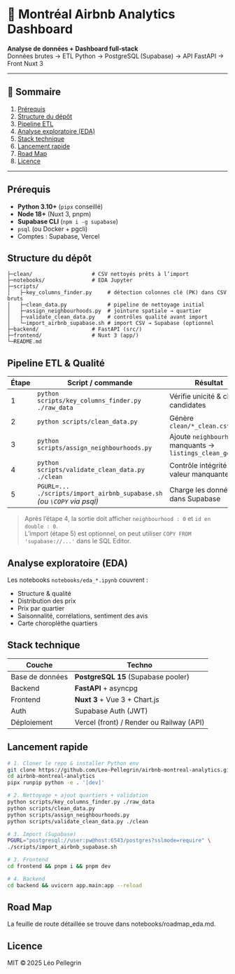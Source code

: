 # 🏡 Montréal Airbnb Analytics Dashboard

**Analyse de données + Dashboard full‑stack**  
Données brutes → ETL Python → PostgreSQL (Supabase) → API FastAPI → Front Nuxt 3

---

## 📑 Sommaire
1. [Prérequis](#prérequis)
2. [Structure du dépôt](#structure-du-dépôt)
3. [Pipeline ETL](#pipeline-etl)
4. [Analyse exploratoire (EDA)](#analyse-exploratoire-eda)
5. [Stack technique](#stack-technique)
6. [Lancement rapide](#lancement-rapide)
7. [Road Map](#road-map)
8. [Licence](#licence)

---

## Prérequis
- **Python 3.10+** (`pipx` conseillé)
- **Node 18+** (Nuxt 3, pnpm)
- **Supabase CLI** (`npm i -g supabase`)
- `psql` (ou Docker + pgcli)
- Comptes : Supabase, Vercel

## Structure du dépôt

```
├─clean/                   # CSV nettoyés prêts à l’import
├─notebooks/               # EDA Jupyter
├─scripts/
│   ├─key_columns_finder.py     # détection colonnes clé (PK) dans CSV bruts
│   ├─clean_data.py             # pipeline de nettoyage initial
│   ├─assign_neighbourhoods.py  # jointure spatiale → quartier
│   ├─validate_clean_data.py    # contrôles qualité avant import
│   └─import_airbnb_supabase.sh # import CSV → Supabase (optionnel
├─backend/                 # FastAPI (src/)
├─frontend/                # Nuxt 3 (app/)
└─README.md
```

## Pipeline ETL & Qualité

| Étape | Script / commande | Résultat |
|-------|-------------------|----------|
| 1 | `python scripts/key_columns_finder.py ./raw_data` | Vérifie unicité & clés candidates |
| 2 | `python scripts/clean_data.py` | Génère `clean/*_clean.csv` |
| 3 | `python scripts/assign_neighbourhoods.py` | Ajoute `neighbourhood` manquants → `listings_clean_geo.csv` |
| 4 | `python scripts/validate_clean_data.py ./clean` | Contrôle intégrité / valeur manquante **0** |
| 5 | `PGURL=... ./scripts/import_airbnb_supabase.sh` *(ou `\COPY` via psql)* | Charge les données dans Supabase |

> Après l’étape 4, la sortie doit afficher `neighbourhood : 0` et `id en double : 0`.  
> L’import (étape 5) est optionnel, on peut utiliser `COPY FROM 'supabase://...'` dans le SQL Editor.

## Analyse exploratoire (EDA)
Les notebooks `notebooks/eda_*.ipynb` couvrent :
- Structure & qualité
- Distribution des prix
- Prix par quartier
- Saisonnalité, corrélations, sentiment des avis
- Carte choroplèthe quartiers

## Stack technique
| Couche | Techno |
|--------|--------|
| Base de données | **PostgreSQL 15** (Supabase pooler) |
| Backend | **FastAPI** + asyncpg |
| Frontend | **Nuxt 3** + Vue 3 + Chart.js |
| Auth | Supabase Auth (JWT) |
| Déploiement | Vercel (front) / Render ou Railway (API) |

## Lancement rapide
```bash
# 1. Cloner le repo & installer Python env
git clone https://github.com/Leo-Pellegrin/airbnb-montreal-analytics.git
cd airbnb-montreal-analytics
pipx runpip python -e . '[dev]'

# 2. Nettoyage + ajout quartiers + validation
python scripts/key_columns_finder.py ./raw_data
python scripts/clean_data.py
python scripts/assign_neighbourhoods.py
python scripts/validate_clean_data.py ./clean

# 3. Import (Supabase)
PGURL="postgresql://user:pw@host:6543/postgres?sslmode=require" \
./scripts/import_airbnb_supabase.sh

# 3. Frontend
cd frontend && pnpm i && pnpm dev

# 4. Backend
cd backend && uvicorn app.main:app --reload
```

## Road Map

La feuille de route détaillée se trouve dans notebooks/roadmap_eda.md.

## Licence

MIT © 2025 Léo Pellegrin